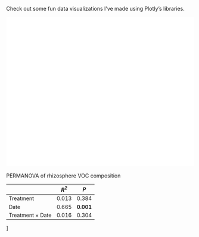 Check out some fun data visualizations I’ve made using Plotly’s
libraries.

![](dataviz_files/figure-markdown_github/unnamed-chunk-1-1.png)

PERMANOVA of rhizosphere VOC composition

|                  | *R<sup>2* </sup> | *P*       |
|------------------|------------------|-----------|
| Treatment        | 0.013            | 0.384     |
| Date             | 0.665            | **0.001** |
| Treatment × Date | 0.016            | 0.304     |

\]
